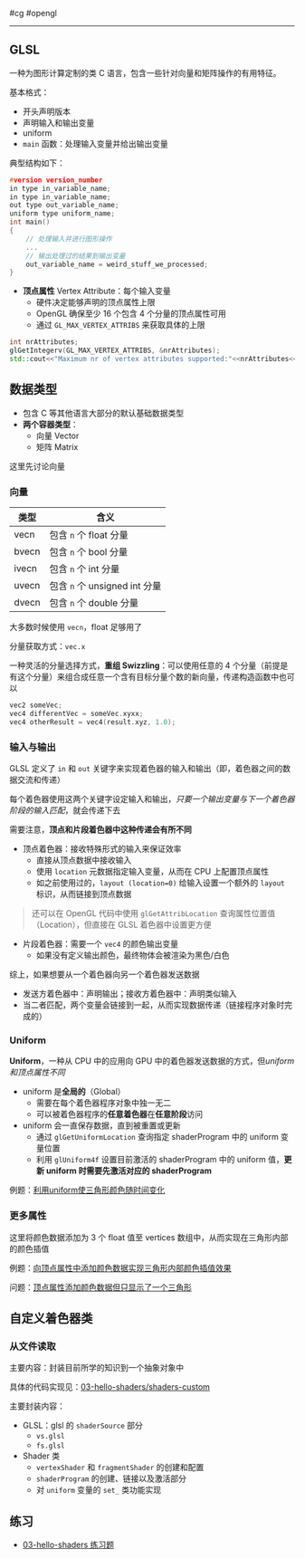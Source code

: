 #cg #opengl 

---
## GLSL

一种为图形计算定制的类 C 语言，包含一些针对向量和矩阵操作的有用特征。

基本格式：
- 开头声明版本
- 声明输入和输出变量
- uniform
- `main` 函数：处理输入变量并给出输出变量

典型结构如下：

```cpp
#version version_number
in type in_variable_name;
in type in_variable_name;
out type out_variable_name;
uniform type uniform_name;
int main()
{
    // 处理输入并进行图形操作
    ...
    // 输出处理过的结果到输出变量
    out_variable_name = weird_stuff_we_processed;
}
```

- **顶点属性** Vertex Attribute：每个输入变量
  - 硬件决定能够声明的顶点属性上限
  - OpenGL 确保至少 16 个包含 4 个分量的顶点属性可用
  - 通过 `GL_MAX_VERTEX_ATTRIBS` 来获取具体的上限

```cpp
int nrAttributes;
glGetIntegerv(GL_MAX_VERTEX_ATTRIBS, &nrAttributes);
std::cout<<"Maximum nr of vertex attributes supported:"<<nrAttributes<<std::endl;
```

## 数据类型

- 包含 C 等其他语言大部分的默认基础数据类型
- **两个容器类型**：
  - 向量 Vector
  - 矩阵 Matrix

这里先讨论向量

### 向量

| 类型  | 含义                      |
| ----- | ------------------------- |
| vecn  | 包含 `n` 个 float 分量        |
| bvecn | 包含 `n` 个 bool 分量         |
| ivecn | 包含 `n` 个 int 分量          |
| uvecn | 包含 `n` 个 unsigned int 分量 |
| dvecn | 包含 `n` 个 double 分量 |

大多数时候使用 `vecn`，float 足够用了

分量获取方式：`vec.x`

一种灵活的分量选择方式，**重组 Swizzling**：可以使用任意的 4 个分量（前提是有这个分量）来组合成任意一个含有目标分量个数的新向量，传递构造函数中也可以

```cpp
vec2 someVec;
vec4 differentVec = someVec.xyxx;
vec4 otherResult = vec4(result.xyz, 1.0);
```

### 输入与输出

GLSL 定义了 `in` 和 `out` 关键字来实现着色器的输入和输出（即，着色器之间的数据交流和传递）

每个着色器使用这两个关键字设定输入和输出，*只要一个输出变量与下一个着色器阶段的输入匹配*，就会传递下去

需要注意，**顶点和片段着色器中这种传递会有所不同**

- 顶点着色器：接收特殊形式的输入来保证效率
  - 直接从顶点数据中接收输入
  - 使用 `location` 元数据指定输入变量，从而在 CPU 上配置顶点属性
  - 如之前使用过的，`layout (location=0)` 给输入设置一个额外的 `layout` 标识，从而链接到顶点数据

> 还可以在 OpenGL 代码中使用 `glGetAttribLocation` 查询属性位置值（Location），但直接在 GLSL 着色器中设置更方便

- 片段着色器：需要一个 `vec4` 的颜色输出变量
  - 如果没有定义输出颜色，最终物体会被渲染为黑色/白色

综上，如果想要从一个着色器向另一个着色器发送数据
- 发送方着色器中：声明输出；接收方着色器中：声明类似输入
- 当二者匹配，两个变量会链接到一起，从而实现数据传递（链接程序对象时完成的）


### Uniform

**Uniform**，一种从 CPU 中的应用向 GPU 中的着色器发送数据的方式，但*uniform 和顶点属性不同*

- uniform 是**全局的**（Global）
  - 需要在每个着色器程序对象中独一无二
  - 可以被着色器程序的**任意着色器**在**任意阶段**访问
- uniform 会一直保存数据，直到被重置或更新
  - 通过 `glGetUniformLocation` 查询指定 shaderProgram 中的 uniform 变量位置
  - 利用 `glUniform4f` 设置目前激活的 shaderProgram 中的 uniform 值，**更新 uniform 时需要先激活对应的 shaderProgram**

例题：[利用uniform使三角形颜色随时间变化](../src/03-hello-shaders/examples/shaders-uniform/)


### 更多属性

这里将颜色数据添加为 3 个 float 值至 vertices 数组中，从而实现在三角形内部的颜色插值

例题：[向顶点属性中添加颜色数据实现三角形内部颜色插值效果](../src/03-hello-shaders/examples/shaders-vertexColor/)

问题：[顶点属性添加颜色数据但只显示了一个三角形](../error/添加顶点颜色属性.md)


## 自定义着色器类

### 从文件读取

主要内容：封装目前所学的知识到一个抽象对象中

具体的代码实现见：[03-hello-shaders/shaders-custom](./src/03-hello-shaders/examples/shaders-custom/)

主要封装内容：
- GLSL：glsl 的 `shaderSource` 部分
	- `vs.glsl`
	- `fs.glsl`
- Shader 类
	- `vertexShader` 和 `fragmentShader` 的创建和配置
	- `shaderProgram` 的创建、链接以及激活部分
	- 对 `uniform` 变量的 `set_` 类功能实现

## 练习

- [03-hello-shaders 练习题](../src/03-hello-shaders/03-hello-shaders%20练习题.md)